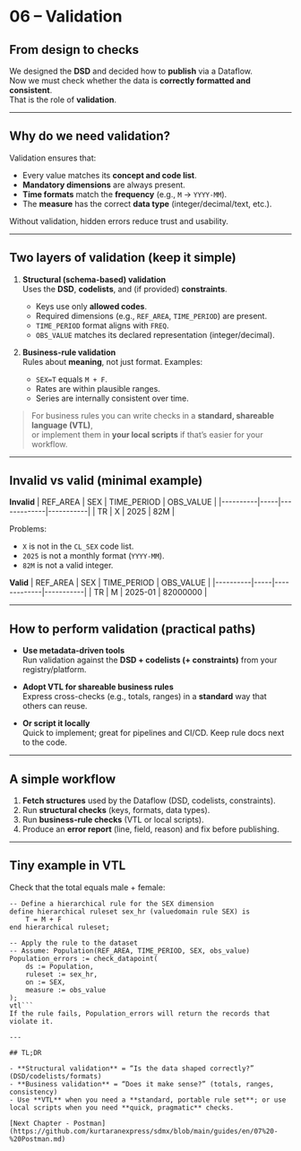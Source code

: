 # 06 – Validation

## From design to checks

We designed the **DSD** and decided how to **publish** via a Dataflow.  
Now we must check whether the data is **correctly formatted and consistent**.  
That is the role of **validation**.

---

## Why do we need validation?

Validation ensures that:
- Every value matches its **concept and code list**.
- **Mandatory dimensions** are always present.
- **Time formats** match the **frequency** (e.g., `M` → `YYYY-MM`).
- The **measure** has the correct **data type** (integer/decimal/text, etc.).

Without validation, hidden errors reduce trust and usability.

---

## Two layers of validation (keep it simple)

1) **Structural (schema-based) validation**  
   Uses the **DSD**, **codelists**, and (if provided) **constraints**.  
   - Keys use only **allowed codes**.  
   - Required dimensions (e.g., `REF_AREA`, `TIME_PERIOD`) are present.  
   - `TIME_PERIOD` format aligns with `FREQ`.  
   - `OBS_VALUE` matches its declared representation (integer/decimal).

2) **Business-rule validation**  
   Rules about **meaning**, not just format. Examples:  
   - `SEX=T` equals `M + F`.  
   - Rates are within plausible ranges.  
   - Series are internally consistent over time.

> For business rules you can write checks in a **standard, shareable language (VTL)**,  
> or implement them in **your local scripts** if that’s easier for your workflow.

---

## Invalid vs valid (minimal example)

**Invalid**
| REF_AREA | SEX | TIME_PERIOD | OBS_VALUE |
|----------|-----|-------------|-----------|
| TR       | X   | 2025        | 82M       |

Problems:
- `X` is not in the `CL_SEX` code list.
- `2025` is not a monthly format (`YYYY-MM`).
- `82M` is not a valid integer.

**Valid**
| REF_AREA | SEX | TIME_PERIOD | OBS_VALUE |
|----------|-----|-------------|-----------|
| TR       | M   | 2025-01     | 82000000  |

---

## How to perform validation (practical paths)

- **Use metadata-driven tools**  
  Run validation against the **DSD + codelists (+ constraints)** from your registry/platform.

- **Adopt VTL for shareable business rules**  
  Express cross-checks (e.g., totals, ranges) in a **standard** way that others can reuse.

- **Or script it locally**  
  Quick to implement; great for pipelines and CI/CD. Keep rule docs next to the code.

---

## A simple workflow

1. **Fetch structures** used by the Dataflow (DSD, codelists, constraints).  
2. Run **structural checks** (keys, formats, data types).  
3. Run **business-rule checks** (VTL or local scripts).  
4. Produce an **error report** (line, field, reason) and fix before publishing.

---

## Tiny example in VTL

Check that the total equals male + female:

```vtl
-- Define a hierarchical rule for the SEX dimension
define hierarchical ruleset sex_hr (valuedomain rule SEX) is
    T = M + F
end hierarchical ruleset;

-- Apply the rule to the dataset
-- Assume: Population(REF_AREA, TIME_PERIOD, SEX, obs_value)
Population_errors := check_datapoint(
    ds := Population,
    ruleset := sex_hr,
    on := SEX,
    measure := obs_value
);
vtl```
If the rule fails, Population_errors will return the records that violate it.

---

## TL;DR

- **Structural validation** = “Is the data shaped correctly?” (DSD/codelists/formats)  
- **Business validation** = “Does it make sense?” (totals, ranges, consistency)  
- Use **VTL** when you need a **standard, portable rule set**; or use local scripts when you need **quick, pragmatic** checks.

[Next Chapter - Postman](https://github.com/kurtaranexpress/sdmx/blob/main/guides/en/07%20-%20Postman.md)

